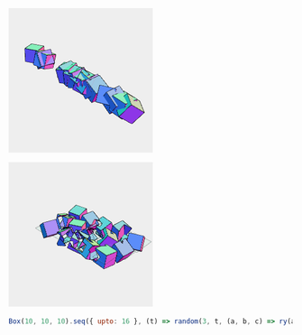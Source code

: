 ![Image](test.md.$1_1.png)

![Image](test.md.$1_2.png)

```JavaScript
Box(10, 10, 10).seq({ upto: 16 }, (t) => random(3, t, (a, b, c) => ry(a).rz(b).x(lerp(-50, 50, c))), Group).view(1).disjoint().pack('bb').view(2);
```
